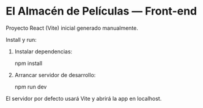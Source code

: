 # El Almacén de Películas — Front-end

Proyecto React (Vite) inicial generado manualmente.

Install y run:

1. Instalar dependencias:

   npm install

2. Arrancar servidor de desarrollo:

   npm run dev

El servidor por defecto usará Vite y abrirá la app en localhost.
